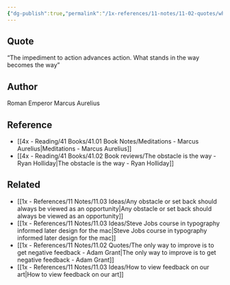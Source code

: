 ```yaml
---
{"dg-publish":true,"permalink":"/1x-references/11-notes/11-02-quotes/what-stands-in-the-way-becomes-the-way-marcus-aurelius/","title":"What stands in the way becomes the way - Marcus Aurelius","dgShowBacklinks":false}
---
```



## Quote
“The impediment to action advances action. What stands in the way becomes the way”

## Author
Roman Emperor Marcus Aurelius

## Reference
- [[4x - Reading/41 Books/41.01 Book Notes/Meditations - Marcus Aurelius\|Meditations - Marcus Aurelius]]
- [[4x - Reading/41 Books/41.02 Book reviews/The obstacle is the way - Ryan Holliday\|The obstacle is the way - Ryan Holliday]]

## Related
- [[1x - References/11 Notes/11.03 Ideas/Any obstacle or set back should always be viewed as an opportunity\|Any obstacle or set back should always be viewed as an opportunity]]
- [[1x - References/11 Notes/11.03 Ideas/Steve Jobs course in typography informed later design for the mac\|Steve Jobs course in typography informed later design for the mac]]
- [[1x - References/11 Notes/11.02 Quotes/The only way to improve is to get negative feedback - Adam Grant\|The only way to improve is to get negative feedback - Adam Grant]]
- [[1x - References/11 Notes/11.03 Ideas/How to view feedback on our art\|How to view feedback on our art]]